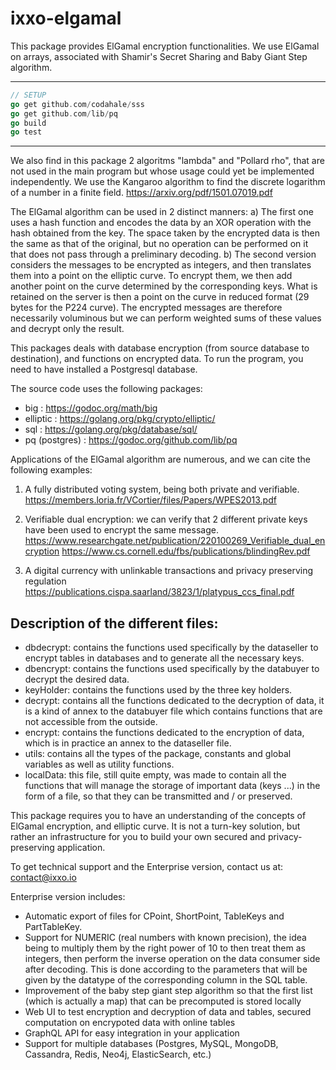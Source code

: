 
# ixxo-elgamal
This package provides ElGamal encryption functionalities.
We use ElGamal on arrays, associated with Shamir's Secret Sharing and Baby Giant Step algorithm.


---
```go
// SETUP
go get github.com/codahale/sss
go get github.com/lib/pq
go build 
go test
```
---

We also find in this package 2 algoritms "lambda" and "Pollard rho", that are not used in the main program but whose usage could yet be implemented independently.
We use the Kangaroo algorithm to find the discrete logarithm of a number in a finite field.
https://arxiv.org/pdf/1501.07019.pdf


The ElGamal algorithm can be used in 2 distinct manners:
a) The first one uses a hash function and encodes the data by an XOR operation with the hash obtained from the key. The space taken by the encrypted data is then the same as that of the original, but no operation can be performed on it that does not pass through a preliminary decoding.
b) The second version considers the messages to be encrypted as integers, and then translates them into a point on the elliptic curve. To encrypt them, we then add another point on the curve determined by the corresponding keys. What is retained on the server is then a point on the curve in reduced format (29 bytes for the P224 curve). The encrypted messages are therefore necessarily voluminous but we can perform weighted sums of these values and decrypt only the result.

This packages deals with database encryption (from source database to destination), and functions on encrypted data.
To run the program, you need to have installed a Postgresql database.


The source code uses the following packages:
- big : https://godoc.org/math/big
- elliptic : https://golang.org/pkg/crypto/elliptic/
- sql : https://golang.org/pkg/database/sql/
- pq (postgres) : https://godoc.org/github.com/lib/pq

Applications of the ElGamal algorithm are numerous, and we can cite the following examples:
1. A fully distributed voting system, being both private and verifiable.
https://members.loria.fr/VCortier/files/Papers/WPES2013.pdf

2. Verifiable dual encryption: we can verify that 2 different private keys have been used to encrypt the same message.
https://www.researchgate.net/publication/220100269_Verifiable_dual_encryption
https://www.cs.cornell.edu/fbs/publications/blindingRev.pdf

3. A digital currency with unlinkable transactions and privacy preserving regulation
https://publications.cispa.saarland/3823/1/platypus_ccs_final.pdf



## Description of the different files:
- dbdecrypt: contains the functions used specifically by the dataseller to encrypt tables in databases and to generate all the necessary keys.
- dbencrypt: contains the functions used specifically by the databuyer to decrypt the desired data.
- keyHolder: contains the functions used by the three key holders.
- decrypt: contains all the functions dedicated to the decryption of data, it is a kind of annex to the databuyer file which contains functions that are not accessible from the outside.
- encrypt: contains the functions dedicated to the encryption of data, which is in practice an annex to the dataseller file.
- utils: contains all the types of the package, constants and global variables as well as utility functions.
- localData: this file, still quite empty, was made to contain all the functions that will manage the storage of important data (keys ...) in the form of a file, so that they can be transmitted and / or preserved.


This package requires you to have an understanding of the concepts of ElGamal encryption, and elliptic curve. It is not a turn-key solution, but rather an infrastructure for you to build your own secured and privacy-preserving application.

To get technical support and the Enterprise version, contact us at: contact@ixxo.io

Enterprise version includes:
- Automatic export of files for CPoint, ShortPoint, TableKeys and PartTableKey.
- Support for NUMERIC (real numbers with known precision), the idea being to multiply them by the right power of 10 to then treat them as integers, then perform the inverse operation on the data consumer side after decoding. This is done according to the parameters that will be given by the datatype of the corresponding column in the SQL table.
- Improvement of the baby step giant step algorithm so that the first list (which is actually a map) that can be precomputed is stored locally 
- Web UI to test encryption and decryption of data and tables, secured computation on encrypoted data with online tables
- GraphQL API for easy integration in your application
- Support for multiple databases (Postgres, MySQL, MongoDB, Cassandra, Redis, Neo4j, ElasticSearch, etc.)
